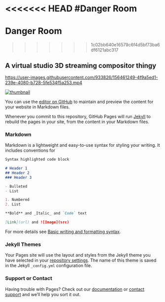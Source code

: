 <<<<<<< HEAD
#Danger Room
=======
# Danger Room 
>>>>>>> 1c02bb640e16579c6f4d5bf73ba6df6121abc317
## A virtual studio 3D streaming compositor thingy

https://user-images.githubusercontent.com/933826/156461249-4f9a5ed1-239e-4080-b728-5fe534f5a253.mp4

[![thumbnail](https://user-images.githubusercontent.com/933826/156462219-cfbcd853-4a20-42af-8c81-6c824569efb0.png)](https://user-images.githubusercontent.com/933826/156461249-4f9a5ed1-239e-4080-b728-5fe534f5a253.mp4)

You can use the [editor on GitHub](https://github.com/DanShahinConsulting/virtualset-electron/edit/main/docs/index.md) to maintain and preview the content for your website in Markdown files.

Whenever you commit to this repository, GitHub Pages will run [Jekyll](https://jekyllrb.com/) to rebuild the pages in your site, from the content in your Markdown files.

### Markdown

Markdown is a lightweight and easy-to-use syntax for styling your writing. It includes conventions for

```markdown
Syntax highlighted code block

# Header 1
## Header 2
### Header 3

- Bulleted
- List

1. Numbered
2. List

**Bold** and _Italic_ and `Code` text

[Link](url) and ![Image](src)
```

For more details see [Basic writing and formatting syntax](https://docs.github.com/en/github/writing-on-github/getting-started-with-writing-and-formatting-on-github/basic-writing-and-formatting-syntax).

### Jekyll Themes

Your Pages site will use the layout and styles from the Jekyll theme you have selected in your [repository settings](https://github.com/DanShahinConsulting/virtualset-electron/settings/pages). The name of this theme is saved in the Jekyll `_config.yml` configuration file.

### Support or Contact

Having trouble with Pages? Check out our [documentation](https://docs.github.com/categories/github-pages-basics/) or [contact support](https://support.github.com/contact) and we’ll help you sort it out.
